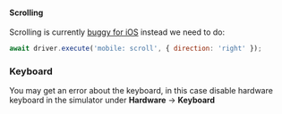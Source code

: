 
#### Scrolling
Scrolling is currently [buggy for iOS](https://developers.perfectomobile.com/pages/viewpage.action?pageId=25199704)
instead we need to do: 
```javascript
await driver.execute('mobile: scroll', { direction: 'right' });
```

### Keyboard
You may get an error about the keyboard, in this case disable hardware keyboard in the simulator
under **Hardware** -> **Keyboard**